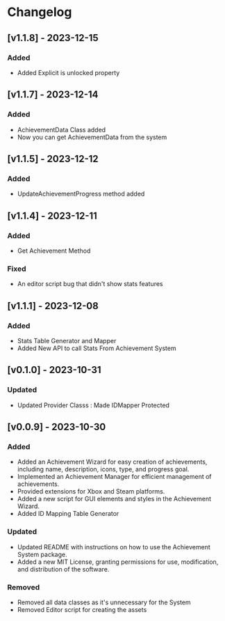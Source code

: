 # Changelog

## [v1.1.8] - 2023-12-15

### Added
- Added Explicit is unlocked property


## [v1.1.7] - 2023-12-14

### Added
- AchievementData Class added
- Now you can get AchievementData from the system


## [v1.1.5] - 2023-12-12

### Added
- UpdateAchievementProgress method added

## [v1.1.4] - 2023-12-11

### Added
- Get Achievement Method

### Fixed
- An editor script bug that didn't show stats features

## [v1.1.1] - 2023-12-08

### Added
- Stats Table Generator and Mapper
- Added New API to call Stats From Achievement System


## [v0.1.0] - 2023-10-31


### Updated
- Updated Provider Classs : Made IDMapper Protected


## [v0.0.9] - 2023-10-30

### Added
- Added an Achievement Wizard for easy creation of achievements, including name, description, icons, type, and progress goal.
- Implemented an Achievement Manager for efficient management of achievements.
- Provided extensions for Xbox and Steam platforms.
- Added a new script for GUI elements and styles in the Achievement Wizard.
- Added ID Mapping Table Generator

### Updated
- Updated README with instructions on how to use the Achievement System package.
- Added a new MIT License, granting permissions for use, modification, and distribution of the software.

### Removed
- Removed all data classes as it's unnecessary for the System
- Removed Editor script for creating the assets